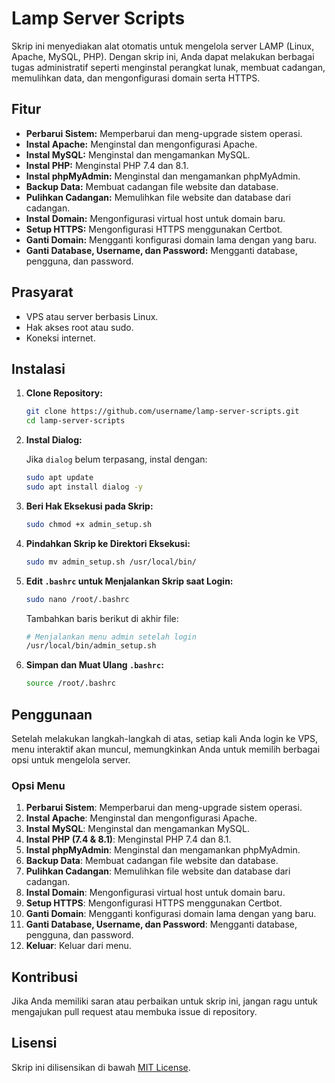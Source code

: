 # Lamp Server Scripts

Skrip ini menyediakan alat otomatis untuk mengelola server LAMP (Linux, Apache, MySQL, PHP). Dengan skrip ini, Anda dapat melakukan berbagai tugas administratif seperti menginstal perangkat lunak, membuat cadangan, memulihkan data, dan mengonfigurasi domain serta HTTPS.

## Fitur

- **Perbarui Sistem:** Memperbarui dan meng-upgrade sistem operasi.
- **Instal Apache:** Menginstal dan mengonfigurasi Apache.
- **Instal MySQL:** Menginstal dan mengamankan MySQL.
- **Instal PHP:** Menginstal PHP 7.4 dan 8.1.
- **Instal phpMyAdmin:** Menginstal dan mengamankan phpMyAdmin.
- **Backup Data:** Membuat cadangan file website dan database.
- **Pulihkan Cadangan:** Memulihkan file website dan database dari cadangan.
- **Instal Domain:** Mengonfigurasi virtual host untuk domain baru.
- **Setup HTTPS:** Mengonfigurasi HTTPS menggunakan Certbot.
- **Ganti Domain:** Mengganti konfigurasi domain lama dengan yang baru.
- **Ganti Database, Username, dan Password:** Mengganti database, pengguna, dan password.

## Prasyarat

- VPS atau server berbasis Linux.
- Hak akses root atau sudo.
- Koneksi internet.

## Instalasi

1. **Clone Repository:**

   ```bash
   git clone https://github.com/username/lamp-server-scripts.git
   cd lamp-server-scripts
   ```

2. **Instal Dialog:**

   Jika `dialog` belum terpasang, instal dengan:

   ```bash
   sudo apt update
   sudo apt install dialog -y
   ```

3. **Beri Hak Eksekusi pada Skrip:**

   ```bash
   sudo chmod +x admin_setup.sh
   ```

4. **Pindahkan Skrip ke Direktori Eksekusi:**

   ```bash
   sudo mv admin_setup.sh /usr/local/bin/
   ```

5. **Edit `.bashrc` untuk Menjalankan Skrip saat Login:**

   ```bash
   sudo nano /root/.bashrc
   ```

   Tambahkan baris berikut di akhir file:

   ```bash
   # Menjalankan menu admin setelah login
   /usr/local/bin/admin_setup.sh
   ```

6. **Simpan dan Muat Ulang `.bashrc`:**

   ```bash
   source /root/.bashrc
   ```

## Penggunaan

Setelah melakukan langkah-langkah di atas, setiap kali Anda login ke VPS, menu interaktif akan muncul, memungkinkan Anda untuk memilih berbagai opsi untuk mengelola server.

### Opsi Menu

1. **Perbarui Sistem**: Memperbarui dan meng-upgrade sistem operasi.
2. **Instal Apache**: Menginstal dan mengonfigurasi Apache.
3. **Instal MySQL**: Menginstal dan mengamankan MySQL.
4. **Instal PHP (7.4 & 8.1)**: Menginstal PHP 7.4 dan 8.1.
5. **Instal phpMyAdmin**: Menginstal dan mengamankan phpMyAdmin.
6. **Backup Data**: Membuat cadangan file website dan database.
7. **Pulihkan Cadangan**: Memulihkan file website dan database dari cadangan.
8. **Instal Domain**: Mengonfigurasi virtual host untuk domain baru.
9. **Setup HTTPS**: Mengonfigurasi HTTPS menggunakan Certbot.
10. **Ganti Domain**: Mengganti konfigurasi domain lama dengan yang baru.
11. **Ganti Database, Username, dan Password**: Mengganti database, pengguna, dan password.
12. **Keluar**: Keluar dari menu.

## Kontribusi

Jika Anda memiliki saran atau perbaikan untuk skrip ini, jangan ragu untuk mengajukan pull request atau membuka issue di repository.

## Lisensi

Skrip ini dilisensikan di bawah [MIT License](LICENSE).

```
